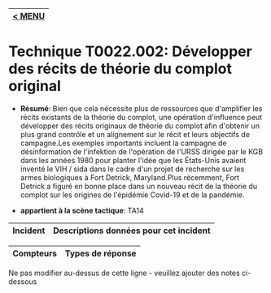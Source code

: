 |[< MENU](../../README.md)|
|---|
# Technique T0022.002: Développer des récits de théorie du complot original

* **Résumé**: Bien que cela nécessite plus de ressources que d'amplifier les récits existants de la théorie du complot, une opération d'influence peut développer des récits originaux de théorie du complot afin d'obtenir un plus grand contrôle et un alignement sur le récit et leurs objectifs de campagne.Les exemples importants incluent la campagne de désinformation de l'infektion de l'opération de l'URSS dirigée par le KGB dans les années 1980 pour planter l'idée que les États-Unis avaient inventé le VIH / sida dans le cadre d'un projet de recherche sur les armes biologiques à Fort Detrick, Maryland.Plus récemment, Fort Detrick a figuré en bonne place dans un nouveau récit de la théorie du complot sur les origines de l'épidémie Covid-19 et de la pandémie.

* **appartient à la scène tactique**: TA14


|Incident |Descriptions données pour cet incident |
|-------- |-------------------- |



|Compteurs |Types de réponse |
|-------- |-------------- |


Ne pas modifier au-dessus de cette ligne - veuillez ajouter des notes ci-dessous